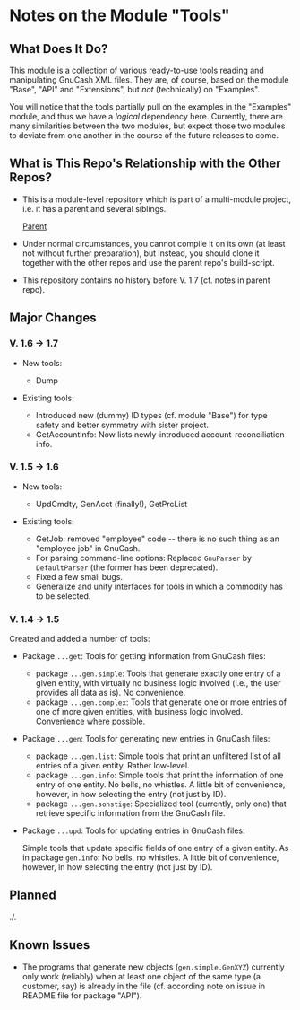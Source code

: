 # Notes on the Module "Tools"

## What Does It Do?

This module is a collection of various ready-to-use tools reading and manipulating 
GnuCash 
XML files. They are, of course, based on the module "Base", "API" and "Extensions", 
but *not* (technically) on "Examples".

You will notice that the tools partially pull on the examples in the "Examples" 
module, and thus we have a *logical* dependency here. Currently, there are many 
similarities between the two modules, but expect those two modules to deviate 
from one another in the course of the future releases to come.

## What is This Repo's Relationship with the Other Repos?

* This is a module-level repository which is part of a multi-module project, i.e. it has a parent and several siblings. 

  [Parent](https://github.com/jross765/JGnuCashLibNTools.git)

* Under normal circumstances, you cannot compile it on its own (at least not without further preparation), but instead, you should clone it together with the other repos and use the parent repo's build-script.

* This repository contains no history before V. 1.7 (cf. notes in parent repo).

## Major Changes 
### V. 1.6 &rarr; 1.7
* New tools: 
  * Dump

* Existing tools:
  * Introduced new (dummy) ID types (cf. module "Base") for type safety and better symmetry with sister project.
  * GetAccountInfo: Now lists newly-introduced account-reconciliation info.

### V. 1.5 &rarr; 1.6
* New tools: 
  * UpdCmdty, GenAcct (finally!), GetPrcList

* Existing tools: 
  * GetJob: removed "employee" code  -- there is no such thing as an "employee job" in GnuCash.
  * For parsing command-line options: Replaced `GnuParser` by `DefaultParser` (the former has been deprecated).
  * Fixed a few small bugs.
  * Generalize and unify interfaces for tools in which a commodity has to be selected.

### V. 1.4 &rarr; 1.5
Created and added a number of tools:

* Package `...get`: Tools for getting information from GnuCash files:
	* package `...gen.simple`: Tools that generate exactly one entry of a given entity, with virtually no business logic involved (i.e., the user provides all data as is). No convenience.
	* package `...gen.complex`: Tools that generate one or more entries of one of more given entities, with business logic involved. Convenience where possible.

* Package `...gen`: Tools for generating new entries in GnuCash files:
	* package `...gen.list`: Simple tools that print an unfiltered list of all entries of a given entity. Rather low-level.
	* package `...gen.info`: Simple tools that print the information of one entry of one entity. No bells, no whistles. A little bit of convenience, however, in how selecting the entry (not just by ID).
	* package `...gen.sonstige`: Specialized tool (currently, only one) that retrieve specific information from the GnuCash file.

* Package `...upd`: Tools for updating entries in GnuCash files:

	Simple tools that update specific fields of one entry of a given entity. As in package `gen.info`: No bells, no whistles. A little bit of convenience, however, in how selecting the entry (not just by ID).

## Planned
./.

## Known Issues
* The programs that generate new objects (`gen.simple.GenXYZ`) currently only work (reliably) when at least one object of the same type (a customer, say) is already in the file (cf. according note on issue in README file for package "API").
